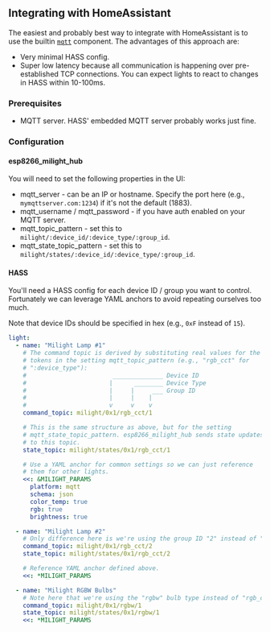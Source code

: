 ## Integrating with HomeAssistant

The easiest and probably best way to integrate with HomeAssistant is to use the builtin [`mqtt`](https://home-assistant.io/components/light.mqtt/) component. The advantages of this approach are:

* Very minimal HASS config.
* Super low latency because all communication is happening over pre-established TCP connections. You can expect lights to react to changes in HASS within 10-100ms.

### Prerequisites

* MQTT server. HASS' embedded MQTT server probably works just fine.

### Configuration

#### esp8266_milight_hub

You will need to set the following properties in the UI:

* mqtt_server - can be an IP or hostname. Specify the port here (e.g., `mymqttserver.com:1234`) if it's not the default (1883).
* mqtt_username / mqtt_password - if you have auth enabled on your MQTT server.
* mqtt_topic_pattern - set this to `milight/:device_id/:device_type/:group_id`.
* mqtt_state_topic_pattern - set this to `milight/states/:device_id/:device_type/:group_id`.

#### HASS

You'll need a HASS config for each device ID / group you want to control. Fortunately we can leverage YAML anchors to avoid repeating ourselves too much.

Note that device IDs should be specified in hex (e.g., `0xF` instead of `15`).

```yaml
light: 
  - name: "Milight Lamp #1"
    # The command topic is derived by substituting real values for the
    # tokens in the setting mqtt_topic_pattern (e.g., "rgb_cct" for
    # ":device_type"):
    #                        ______________ Device ID
    #                       |      ________ Device Type
    #                       |     |     ___ Group ID
    #                       |     |    |
    #                       v     v    v
    command_topic: milight/0x1/rgb_cct/1

    # This is the same structure as above, but for the setting
    # mqtt_state_topic_pattern. esp8266_milight_hub sends state updates
    # to this topic.
    state_topic: milight/states/0x1/rgb_cct/1

    # Use a YAML anchor for common settings so we can just reference
    # them for other lights.
    <<: &MILIGHT_PARAMS
      platform: mqtt
      schema: json
      color_temp: true
      rgb: true
      brightness: true

  - name: "Milight Lamp #2"
    # Only difference here is we're using the group ID "2" instead of "1".
    command_topic: milight/0x1/rgb_cct/2
    state_topic: milight/states/0x1/rgb_cct/2

    # Reference YAML anchor defined above.
    <<: *MILIGHT_PARAMS

  - name: "Milight RGBW Bulbs"
    # Note here that we're using the "rgbw" bulb type instead of "rgb_cct".
    command_topic: milight/0x1/rgbw/1
    state_topic: milight/states/0x1/rgbw/1
    <<: *MILIGHT_PARAMS
```